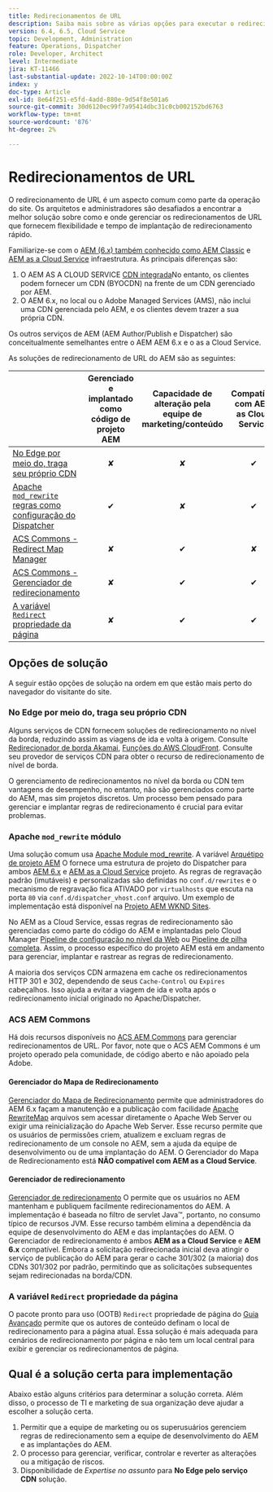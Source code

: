 ```yaml
---
title: Redirecionamentos de URL
description: Saiba mais sobre as várias opções para executar o redirecionamento de URL no AEM.
version: 6.4, 6.5, Cloud Service
topic: Development, Administration
feature: Operations, Dispatcher
role: Developer, Architect
level: Intermediate
jira: KT-11466
last-substantial-update: 2022-10-14T00:00:00Z
index: y
doc-type: Article
exl-id: 8e64f251-e5fd-4add-880e-9d54f8e501a6
source-git-commit: 30d6120ec99f7a95414dbc31c0cb002152bd6763
workflow-type: tm+mt
source-wordcount: '876'
ht-degree: 2%

---
```


# Redirecionamentos de URL

O redirecionamento de URL é um aspecto comum como parte da operação do site. Os arquitetos e administradores são desafiados a encontrar a melhor solução sobre como e onde gerenciar os redirecionamentos de URL que fornecem flexibilidade e tempo de implantação de redirecionamento rápido.

Familiarize-se com o [AEM (6.x) também conhecido como AEM Classic](https://experienceleague.adobe.com/docs/experience-manager-learn/dispatcher-tutorial/chapter-2.html#the-%E2%80%9Clegacy%E2%80%9D-setup) e [AEM as a Cloud Service](https://experienceleague.adobe.com/docs/experience-manager-cloud-service/content/overview/architecture.html#runtime-architecture) infraestrutura. As principais diferenças são:

1. O AEM AS A CLOUD SERVICE [CDN integrada](https://experienceleague.adobe.com/docs/experience-manager-cloud-service/content/implementing/content-delivery/cdn.html)No entanto, os clientes podem fornecer um CDN (BYOCDN) na frente de um CDN gerenciado por AEM.
1. O AEM 6.x, no local ou o Adobe Managed Services (AMS), não inclui uma CDN gerenciada pelo AEM, e os clientes devem trazer a sua própria CDN.

Os outros serviços de AEM (AEM Author/Publish e Dispatcher) são conceitualmente semelhantes entre o AEM AEM 6.x e o as a Cloud Service.

As soluções de redirecionamento de URL do AEM são as seguintes:

|                                                   | Gerenciado e implantado como código de projeto AEM | Capacidade de alteração pela equipe de marketing/conteúdo | Compatível com AEM as Cloud Service | Onde ocorre a execução do redirecionamento |
|---------------------------------------------------|:-----------------------:|:---------------------:|:---------------------:| :---------------------:|
| [No Edge por meio do, traga seu próprio CDN](#at-edge-via-bring-your-own-cdn) | ✘ | ✘ | ✔ | Edge/CDN |
| [Apache `mod_rewrite` regras como configuração do Dispatcher](#apache-mod_rewrite-module) | ✔ | ✘ | ✔ | Dispatcher |
| [ACS Commons - Redirect Map Manager](#redirect-map-manager) | ✘ | ✔ | ✘ | Dispatcher |
| [ACS Commons - Gerenciador de redirecionamento](#redirect-manager) | ✘ | ✔ | ✔ | AEM |
| [A variável `Redirect` propriedade da página](#the-redirect-page-property) | ✘ | ✔ | ✔ | AEM |


## Opções de solução

A seguir estão opções de solução na ordem em que estão mais perto do navegador do visitante do site.

### No Edge por meio do, traga seu próprio CDN

Alguns serviços de CDN fornecem soluções de redirecionamento no nível da borda, reduzindo assim as viagens de ida e volta à origem. Consulte [Redirecionador de borda Akamai](https://techdocs.akamai.com/cloudlets/docs/what-edge-redirector), [Funções do AWS CloudFront](https://docs.aws.amazon.com/AmazonCloudFront/latest/DeveloperGuide/cloudfront-functions.html). Consulte seu provedor de serviços CDN para obter o recurso de redirecionamento de nível de borda.

O gerenciamento de redirecionamentos no nível da borda ou CDN tem vantagens de desempenho, no entanto, não são gerenciados como parte do AEM, mas sim projetos discretos. Um processo bem pensado para gerenciar e implantar regras de redirecionamento é crucial para evitar problemas.


### Apache `mod_rewrite` módulo

Uma solução comum usa [Apache Module mod_rewrite](https://httpd.apache.org/docs/current/mod/mod_rewrite.html). A variável [Arquétipo de projeto AEM](https://github.com/adobe/aem-project-archetype) O fornece uma estrutura de projeto do Dispatcher para ambos [AEM 6.x](https://github.com/adobe/aem-project-archetype/tree/develop/src/main/archetype/dispatcher.ams#file-structure) e [AEM as a Cloud Service](https://github.com/adobe/aem-project-archetype/tree/develop/src/main/archetype/dispatcher.cloud#file-structure) projeto. As regras de regravação padrão (imutáveis) e personalizadas são definidas no `conf.d/rewrites` e o mecanismo de regravação fica ATIVADO por `virtualhosts` que escuta na porta `80` via `conf.d/dispatcher_vhost.conf` arquivo. Um exemplo de implementação está disponível na [Projeto AEM WKND Sites](https://github.com/adobe/aem-guides-wknd/tree/main/dispatcher/src/conf.d/rewrites).

No AEM as a Cloud Service, essas regras de redirecionamento são gerenciadas como parte do código do AEM e implantadas pelo Cloud Manager [Pipeline de configuração no nível da Web](https://experienceleague.adobe.com/docs/experience-manager-cloud-service/content/implementing/using-cloud-manager/cicd-pipelines/introduction-ci-cd-pipelines.html#web-tier-config-pipelines) ou [Pipeline de pilha completa](https://experienceleague.adobe.com/docs/experience-manager-cloud-service/content/implementing/using-cloud-manager/cicd-pipelines/introduction-ci-cd-pipelines.html#full-stack-pipeline). Assim, o processo específico do projeto AEM está em andamento para gerenciar, implantar e rastrear as regras de redirecionamento.

A maioria dos serviços CDN armazena em cache os redirecionamentos HTTP 301 e 302, dependendo de seus `Cache-Control` ou `Expires` cabeçalhos. Isso ajuda a evitar a viagem de ida e volta após o redirecionamento inicial originado no Apache/Dispatcher.


### ACS AEM Commons

Há dois recursos disponíveis no [ACS AEM Commons](https://adobe-consulting-services.github.io/acs-aem-commons/) para gerenciar redirecionamentos de URL. Por favor, note que o ACS AEM Commons é um projeto operado pela comunidade, de código aberto e não apoiado pela Adobe.

#### Gerenciador do Mapa de Redirecionamento

[Gerenciador do Mapa de Redirecionamento](https://adobe-consulting-services.github.io/acs-aem-commons/features/redirect-map-manager/index.html) permite que administradores do AEM 6.x façam a manutenção e a publicação com facilidade [Apache RewriteMap](https://httpd.apache.org/docs/2.4/rewrite/rewritemap.html) arquivos sem acessar diretamente o Apache Web Server ou exigir uma reinicialização do Apache Web Server. Esse recurso permite que os usuários de permissões criem, atualizem e excluam regras de redirecionamento de um console no AEM, sem a ajuda da equipe de desenvolvimento ou de uma implantação do AEM. O Gerenciador do Mapa de Redirecionamento está **NÃO compatível com AEM as a Cloud Service**.

#### Gerenciador de redirecionamento

[Gerenciador de redirecionamento](https://adobe-consulting-services.github.io/acs-aem-commons/features/redirect-manager/index.html) O permite que os usuários no AEM mantenham e publiquem facilmente redirecionamentos do AEM. A implementação é baseada no filtro de servlet Java™, portanto, no consumo típico de recursos JVM. Esse recurso também elimina a dependência da equipe de desenvolvimento do AEM e das implantações do AEM. O Gerenciador de redirecionamento é ambos **AEM as a Cloud Service** e **AEM 6.x** compatível. Embora a solicitação redirecionada inicial deva atingir o serviço de publicação do AEM para gerar o cache 301/302 (a maioria) dos CDNs 301/302 por padrão, permitindo que as solicitações subsequentes sejam redirecionadas na borda/CDN.

### A variável `Redirect` propriedade da página

O pacote pronto para uso (OOTB) `Redirect` propriedade de página do [Guia Avançado](https://experienceleague.adobe.com/docs/experience-manager-cloud-service/content/sites/authoring/fundamentals/page-properties.html#advanced) permite que os autores de conteúdo definam o local de redirecionamento para a página atual. Essa solução é mais adequada para cenários de redirecionamento por página e não tem um local central para exibir e gerenciar os redirecionamentos de página.

## Qual é a solução certa para implementação

Abaixo estão alguns critérios para determinar a solução correta. Além disso, o processo de TI e marketing de sua organização deve ajudar a escolher a solução certa.

1. Permitir que a equipe de marketing ou os superusuários gerenciem regras de redirecionamento sem a equipe de desenvolvimento do AEM e as implantações do AEM.
1. O processo para gerenciar, verificar, controlar e reverter as alterações ou a mitigação de riscos.
1. Disponibilidade de _Expertise no assunto_ para **No Edge pelo serviço CDN** solução.
